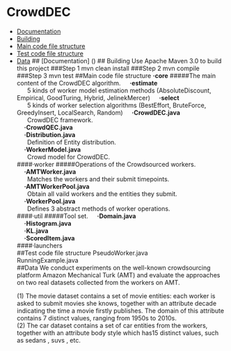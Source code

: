# CrowdDEC
<ul>
    <li> <a href ="#a1">Documentation</a>
    <li> <a href ="#a2">Building</a>
    <li> <a href ="#a3">Main code file structure</a>
    <li> <a href ="#a4">Test code file structure</a>
    <li> <a href ="#a5">Data</a>
## <a id="a1" name="a1"></a>[Documentation] ()
## <a id="a2" name="a2"></a>Building  
Use Apache Maven 3.0 to build this project
###Step 1  
    mvn clean install
###Step 2  
    mvn compile
###Step 3  
    mvn test 
##<a id="a3" name="a3"></a>Main code file structure  
<strong>·core</strong>
#####The main content of the CrowdDEC algorithm. 
<strong>&nbsp;&nbsp;&nbsp;&nbsp;&nbsp;·estimate</strong><br>
<a>&nbsp;&nbsp;&nbsp;&nbsp;&nbsp;&nbsp;5 kinds of worker model estimation methods (AbsoluteDiscount, Empirical, GoodTuring, Hybrid, JelinekMercer)<a>  
<strong>&nbsp;&nbsp;&nbsp;&nbsp;&nbsp;·select</strong><br>
<a>&nbsp;&nbsp;&nbsp;&nbsp;&nbsp;&nbsp;5 kinds of worker selection algorithms (BestEffort, BruteForce, GreedyInsert, LocalSearch, Random)<a>
<strong>&nbsp;&nbsp;&nbsp;&nbsp;&nbsp;·CrowdDEC.java</strong><br>
<a>&nbsp;&nbsp;&nbsp;&nbsp;&nbsp;&nbsp;CrowdDEC framework.<a><br>
<strong>&nbsp;&nbsp;&nbsp;&nbsp;&nbsp;·CrowdQEC.java</strong><br>
<strong>&nbsp;&nbsp;&nbsp;&nbsp;&nbsp;·Distribution.java</strong><br>
<a>&nbsp;&nbsp;&nbsp;&nbsp;&nbsp;&nbsp;Definition of Entity distribution.<a><br>
<strong>&nbsp;&nbsp;&nbsp;&nbsp;&nbsp;·WorkerModel.java</strong><br>
<a>&nbsp;&nbsp;&nbsp;&nbsp;&nbsp;&nbsp;Crowd model for CrowdDEC.<a><br>
####·worker
#####Operations of the Crowdsourced workers.
<strong>&nbsp;&nbsp;&nbsp;&nbsp;&nbsp;·AMTWorker.java</strong><br>
<a>&nbsp;&nbsp;&nbsp;&nbsp;&nbsp;&nbsp;Matches the workers and their submit timepoints.<a><br>
<strong>&nbsp;&nbsp;&nbsp;&nbsp;&nbsp;·AMTWorkerPool.java</strong><br>
<a>&nbsp;&nbsp;&nbsp;&nbsp;&nbsp;&nbsp;Obtain all vaild workers and the entities they submit.<a><br>
<strong>&nbsp;&nbsp;&nbsp;&nbsp;&nbsp;·WorkerPool.java</strong><br>
<a>&nbsp;&nbsp;&nbsp;&nbsp;&nbsp;&nbsp;Defines 3 abstract methods of worker operations.<a><br>
####·util
#####Tool set.
<strong>&nbsp;&nbsp;&nbsp;&nbsp;&nbsp;·Domain.java</strong><br>
<strong>&nbsp;&nbsp;&nbsp;&nbsp;&nbsp;·Histogram.java</strong><br>
<strong>&nbsp;&nbsp;&nbsp;&nbsp;&nbsp;·KL.java</strong><br>
<strong>&nbsp;&nbsp;&nbsp;&nbsp;&nbsp;·ScoredItem.java</strong><br>
####·launchers<br>
##<a id="a4" name="a4"></a>Test code file structure 
<a>PseudoWorker.java<a><br>
<a>RunningExample.java<a><br>
##<a id="a5" name="a5"></a>Data
 We conduct experiments on the well-known crowdsourcing platform Amazon Mechanical Turk (AMT) and evaluate the approaches on two real datasets collected from the workers on AMT.  
 
(1) The movie dataset contains a set of movie entities: each worker is asked to submit movies she knows, together with an attribute decade indicating the time a movie firstly publishes. The domain of this attribute contains 7 distinct values, ranging from 1950s to 2010s.  
(2) The car dataset contains a set of car entities from the workers, together with an attribute body style which has15 distinct values, such as sedans , suvs , etc.

